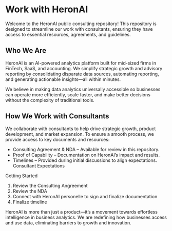 # Work with HeronAI
Welcome to the HeronAI public consulting repository! This repository is designed to streamline our work with consultants, ensuring they have access to essential resources, agreements, and guidelines.

## Who We Are
HeronAI is an AI-powered analytics platform built for mid-sized firms in FinTech, SaaS, and accounting. We simplify strategic growth and advisory reporting by consolidating disparate data sources, automating reporting, and generating actionable insights—all within minutes.

We believe in making data analytics universally accessible so businesses can operate more efficiently, scale faster, and make better decisions without the complexity of traditional tools.

## How We Work with Consultants
We collaborate with consultants to help drive strategic growth, product development, and market expansion. To ensure a smooth process, we provide access to key documents and resources:

- Consulting Agreement & NDA – Available for review in this repository.
- Proof of Capability – Documentation on HeronAI’s impact and results.
- Timelines – Provided during initial discussions to align expectations.
Consultant Expectations

Getting Started
1. Review the Consulting Angreement
2. Review the NDA
3. Connect with HeronAI personelle to sign and finalize documentation
4. Finalize timeline

HeronAI is more than just a product—it’s a movement towards effortless intelligence in business analytics. We are redefining how businesses access and use data, eliminating barriers to growth and innovation.

